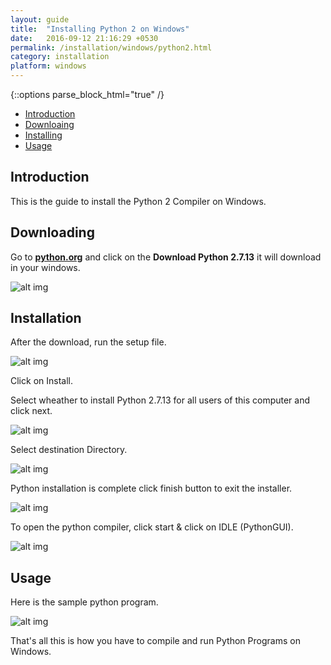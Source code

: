 ```yaml
---
layout: guide
title:  "Installing Python 2 on Windows"
date:   2016-09-12 21:16:29 +0530
permalink: /installation/windows/python2.html
category: installation
platform: windows
---
```


{::options parse_block_html="true" /}


* [Introduction](#introduction)
* [Downloaing](#downloading)
* [Installing](#installation)
* [Usage](#usage)

<section class="wrapper">

## Introduction
This is the guide to install the Python 2 Compiler on Windows.

## Downloading
Go to **[python.org](https://www.python.org/downloads/)** and click on the **Download Python 2.7.13** it will download in your windows.

![alt img](//static.aroliant.net/images/compile.work/python-windows/python_download.PNG)


## Installation
After the download, run the setup file.

![alt img](//static.aroliant.net/images/compile.work/python-windows/Installation1.PNG)

Click on Install.

Select wheather to install Python 2.7.13 for all users of this computer and click next.

![alt img](//static.aroliant.net/images/compile.work/python-windows/Installation2.PNG)

Select destination Directory.

![alt img](//static.aroliant.net/images/compile.work/python-windows/Installation3.PNG)

Python installation is complete click finish button to exit the installer.

![alt img](//static.aroliant.net/images/compile.work/python-windows/Installation4.PNG)

To open the python compiler, click start & click on IDLE (PythonGUI).

![alt img](//static.aroliant.net/images/compile.work/python-windows/Installation5.PNG)

## Usage 
 Here is the sample python program.

![alt img](//static.aroliant.net/images/compile.work/python-windows/Installation6.PNG)

That's all this is how you have to compile and run Python Programs on Windows.
</section>